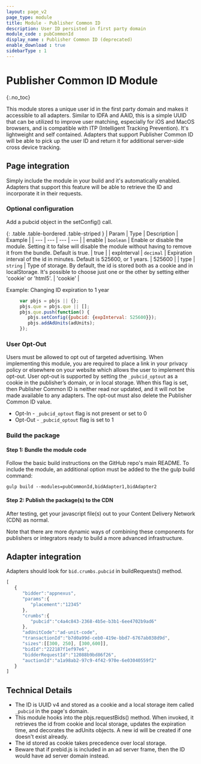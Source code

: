```yaml
---
layout: page_v2
page_type: module
title: Module - Publisher Common ID
description: User ID persisted in first party domain
module_code : pubCommonId
display_name : Publisher Common ID (deprecated)
enable_download : true
sidebarType : 1
---
```




# Publisher Common ID Module
{:.no_toc}

This module stores a unique user id in the first party domain and makes it accessible to all adapters. Similar to IDFA and AAID, this is a simple UUID that can be utilized to improve user matching, especially for iOS and MacOS browsers, and is compatible with ITP (Intelligent Tracking Prevention). It's lightweight and self contained.  Adapters that support Publisher Common ID will be able to pick up the user ID and return it for additional server-side cross device tracking.

## Page integration

Simply include the module in your build and it's automatically enabled.  Adapters that support this feature will be able to retrieve the ID and incorporate it in their requests.

### Optional configuration

Add a pubcid object in the setConfig() call.

{: .table .table-bordered .table-striped }
| Param | Type | Description | Example |
| --- | --- | --- | --- |
| enable | `boolean` | Enable or disable the module. Setting it to false will disable the module without having to remove it from the bundle.  Default is true. | true |
| expInterval | `decimal` | Expiration interval of the id in minutes.  Default is 525600, or 1 years.  | 525600 |
| type | `string` | Type of storage.  By default, the id is stored both as a cookie and in localStorage.  It's possible to choose just one or the other by setting either 'cookie' or 'html5'.  | 'cookie' |

Example: Changing ID expiration to 1 year

```javascript
     var pbjs = pbjs || {};
     pbjs.que = pbjs.que || [];
     pbjs.que.push(function() {
        pbjs.setConfig({pubcid: {expInterval: 525600}});
        pbjs.addAdUnits(adUnits);
     });
```

### User Opt-Out

Users must be allowed to opt out of targeted advertising. When implementing this module, you are required to place a link in your privacy policy or elsewhere on your website which allows the user to implement this opt-out. User opt-out is supported by setting the `_pubcid_optout` as a cookie in the publisher’s domain, or in local storage. When this flag is set, then Publisher Common ID is neither read nor updated, and it will not be made available to any adapters. The opt-out must also delete the Publisher Common ID value.

* Opt-In - `_pubcid_optout` flag is not present or set to 0
* Opt-Out - `_pubcid_optout` flag is set to 1


### Build the package
 
#### Step 1: Bundle the module code

Follow the basic build instructions on the GitHub repo's main README. To include the module, an additional option must be added to the the gulp build command:
 
```
gulp build --modules=pubCommonId,bidAdapter1,bidAdapter2
```
 
#### Step 2: Publish the package(s) to the CDN

After testing, get your javascript file(s) out to your Content Delivery Network (CDN) as normal.

Note that there are more dynamic ways of combining these components for publishers or integrators ready to build a more advanced infrastructure.

## Adapter integration

Adapters should look for `bid.crumbs.pubcid` in buildRequests() method. 

```javascript
[
   {
      "bidder":"appnexus",
      "params":{
         "placement":"12345"
      },
      "crumbs":{
         "pubcid":"c4a4c843-2368-4b5e-b3b1-6ee4702b9ad6"
      },
      "adUnitCode":"ad-unit-code",
      "transactionId":"b7d0a99d-ceb0-419e-bbd7-6767ab038d9d",
      "sizes":[[300, 250], [300,600]],
      "bidId":"222187f1ef97e6",
      "bidderRequestId":"12088b9bd86f26",
      "auctionId":"a1a98ab2-97c9-4f42-970e-6e03040559f2"
   }
]
```


## Technical Details

- The ID is UUID v4 and stored as a cookie and a local storage item called `_pubcid` in the page's domain.
- This module hooks into the pbjs.requestBids() method.  When invoked, it retrieves the id from cookie and local storage, updates the expiration time, and decorates the adUnits objects.  A new id will be created if one doesn't exist already.  
- The id stored as cookie takes precedence over local storage.
- Beware that if prebid.js is included in an ad server frame, then the ID would have ad server domain instead.


